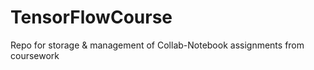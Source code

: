 # TensorFlowCourse
Repo for storage &amp; management of Collab-Notebook assignments from coursework 
